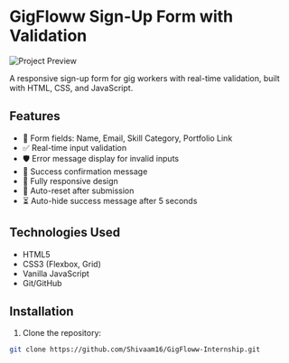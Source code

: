 # GigFloww Sign-Up Form with Validation

![Project Preview](https://via.placeholder.com/800x400.png?text=Add+Project+Screenshot+Here) <!-- Add real screenshot later -->

A responsive sign-up form for gig workers with real-time validation, built with HTML, CSS, and JavaScript.

## Features

- 📝 Form fields: Name, Email, Skill Category, Portfolio Link
- ✅ Real-time input validation
- 🛡️ Error message display for invalid inputs
- 🎉 Success confirmation message
- 📱 Fully responsive design
- 🔄 Auto-reset after submission
- ⏳ Auto-hide success message after 5 seconds

## Technologies Used

- HTML5
- CSS3 (Flexbox, Grid)
- Vanilla JavaScript
- Git/GitHub

## Installation

1. Clone the repository:
```bash
git clone https://github.com/Shivaam16/GigFloww-Internship.git
